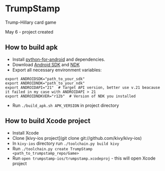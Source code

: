 # TrumpStamp
Trump-Hillary card game

May 6 - project created

## How to build apk

* Install [python-for-android](https://python-for-android.readthedocs.io/en/latest/quickstart/#installation) and dependencies.
* Download [Android SDK](https://developer.android.com/studio/index.html) and [NDK](https://developer.android.com/ndk/downloads/index.html)
* Export all necessary environment variables:
```
export ANDROIDSDK="path_to_your_sdk"
export ANDROIDNDK="path_to_your_ndk"
export ANDROIDAPI="21"  # Target API version, better use v.21 beacause it failed in my case with ANDROIDAPI > 21
export ANDROIDNDKVER="r12b"  # Version of NDK you installed
```
* Run `./build_apk.sh APK_VERSION` in project directory

## How to build Xcode project

* Install Xcode
* Clone [kivy-ios project](git clone git://github.com/kivy/kivy-ios)
* In `kivy-ios`  directory run `./toolchain.py build kivy`
* Run `./toolchain.py create TrumpStamp <path_to_trumpstamp_repo/Game>`
* Run `open trumpstamp-ios/trumpstamp.xcodeproj` - this will open Xcode project
